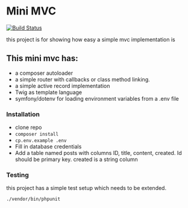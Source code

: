 # Mini MVC  
[![Build Status](https://travis-ci.org/bambamboole/mini-mvc.svg?branch=master)](https://travis-ci.org/bambamboole/mini-mvc)  

this project is for showing how easy a simple mvc implementation is


## This mini mvc has:
* a composer autoloader
* a simple router with callbacks or class method linking.
* a simple active record implementation
* Twig as template language
* symfony/dotenv for loading environment variables from a .env file


### Installation
* clone repo
* `composer install`
* `cp.env.example .env`
* Fill in database credentials
* Add a table named posts with columns ID, title, content, created. Id should be primary key. created is a string column

### Testing
this project has a simple test setup which needs to be extended.
```
./vendor/bin/phpunit
```
